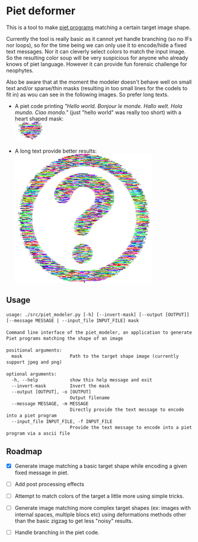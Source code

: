 # Piet deformer

This is a tool to make [piet programs](https://en.wikipedia.org/wiki/Piet_(programming_language)) matching a certain target image shape.

Currently the tool is really basic as it cannot yet handle branching (so no IFs nor loops), so for the time being we can only use it to encode/hide a fixed text messages. Nor it can cleverly select colors to match the input image. So the resulting color soup will be very suspicious for anyone who already knows of piet language. However it can provide fun forensic challenge for neophytes.

Also be aware that at the moment the modeler doesn't behave well on small text and/or sparse/thin masks (resulting in too small lines for the codels to fit in) as wou can see in the following images. So prefer long texts.

- A piet code printing *"Hello world. Bonjour le monde. Hallo welt. Hola mundo. Ciao mondo."* (just "hello world" was really too short) with a heart shaped mask:   
  ![Hello world piet code](doc/hello_world.png)

- A long text provide better results:  
![](doc/lorem.png)

## Usage 
```
usage: ./src/piet_modeler.py [-h] [--invert-mask] [--output [OUTPUT]] [--message MESSAGE | --input_file INPUT_FILE] mask

Command line interface of the piet_modeler, an application to generate Piet programs matching the shape of an image

positional arguments:
  mask                  Path to the target shape image (currently support jpeg and png)

optional arguments:
  -h, --help            show this help message and exit
  --invert-mask         Invert the mask
  --output [OUTPUT], -o [OUTPUT]
                        Output filename
  --message MESSAGE, -m MESSAGE
                        Directly provide the text message to encode into a piet program
  --input_file INPUT_FILE, -f INPUT_FILE
                        Provide the text message to encode into a piet program via a ascii file
```

## Roadmap

- [X] Generate image matching a basic target shape while encoding a given fixed message in piet.
- [ ] Add post processing effects 
- [ ] Attempt to match colors of the target a little more using simple tricks.
- [ ] Generate image matching more complex target shapes (ex: images with internal spaces, multiple blocs etc) using deformations methods other than the basic zigzag to get less "noisy" results.
- [ ] Handle branching in the piet code.

